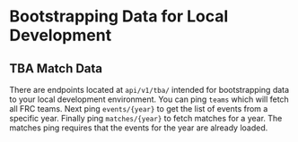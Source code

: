 # Bootstrapping Data for Local Development

## TBA Match Data

There are endpoints located at `api/v1/tba/` intended for bootstrapping data to your local development environment. You can ping `teams` which will fetch all FRC teams. Next ping `events/{year}` to get the list of events from a specific year. Finally ping `matches/{year}` to fetch matches for a year. The matches ping requires that the events for the year are already loaded.